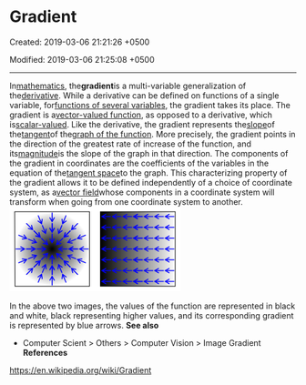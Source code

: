 # Gradient

Created: 2019-03-06 21:21:26 +0500

Modified: 2019-03-06 21:25:08 +0500

---

In[mathematics](https://en.wikipedia.org/wiki/Mathematics), the**gradient**is a multi-variable generalization of the[derivative](https://en.wikipedia.org/wiki/Derivative). While a derivative can be defined on functions of a single variable, for[functions of several variables](https://en.wikipedia.org/wiki/Function_of_several_variables), the gradient takes its place. The gradient is a[vector-valued function](https://en.wikipedia.org/wiki/Vector-valued_function), as opposed to a derivative, which is[scalar-valued](https://en.wikipedia.org/wiki/Scalar-valued_function).
Like the derivative, the gradient represents the[slope](https://en.wikipedia.org/wiki/Slope)of the[tangent](https://en.wikipedia.org/wiki/Tangent)of the[graph of the function](https://en.wikipedia.org/wiki/Graph_of_a_function). More precisely, the gradient points in the direction of the greatest rate of increase of the function, and its[magnitude](https://en.wikipedia.org/wiki/Magnitude_(mathematics))is the slope of the graph in that direction. The components of the gradient in coordinates are the coefficients of the variables in the equation of the[tangent space](https://en.wikipedia.org/wiki/Tangent_space)to the graph. This characterizing property of the gradient allows it to be defined independently of a choice of coordinate system, as a[vector field](https://en.wikipedia.org/wiki/Vector_field)whose components in a coordinate system will transform when going from one coordinate system to another.
![tttttt ](media/Gradient-image1.png)

In the above two images, the values of the function are represented in black and white, black representing higher values, and its corresponding gradient is represented by blue arrows.
**See also**
-   Computer Scient > Others > Computer Vision > Image Gradient
**References**

<https://en.wikipedia.org/wiki/Gradient>

